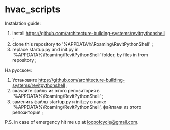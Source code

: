 # hvac_scripts
Instalation guide:
  1. install https://github.com/architecture-building-systems/revitpythonshell ;
  2. clone this repository to '%APPDATA%\Roaming\RevitPythonShell\' ;
  3. replace startup.py and init.py in '%APPDATA%\Roaming\RevitPythonShell\' folder, by files in from repository ;
  
  На русском:
  1. Установите https://github.com/architecture-building-systems/revitpythonshell ;
  2. скачайте файлы из этого репозитория в '%APPDATA%\Roaming\RevitPythonShell\' ;
  3. заменить файлы startup.py и init.py в папке '%APPDATA%\Roaming\RevitPythonShell\', файлами из этого репозитория ;
  
  P.S.
  in case of emergency hit me up at loopofcycle@gmail.com.
